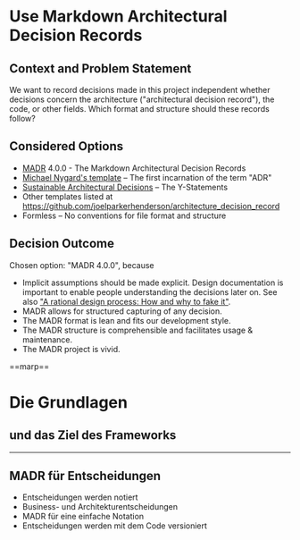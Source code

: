 # Use Markdown Architectural Decision Records

## Context and Problem Statement

We want to record decisions made in this project independent whether decisions concern the architecture ("architectural decision record"), the code, or other fields. Which format and structure should these records follow?

## Considered Options

* [MADR](https://adr.github.io/madr/) 4.0.0 - The Markdown Architectural Decision Records
* [Michael Nygard's template](http://thinkrelevance.com/blog/2011/11/15/documenting-architecture-decisions) – The first incarnation of the term "ADR"
* [Sustainable Architectural Decisions](https://www.infoq.com/articles/sustainable-architectural-design-decisions) – The Y-Statements
* Other templates listed at <https://github.com/joelparkerhenderson/architecture_decision_record>
* Formless – No conventions for file format and structure

## Decision Outcome

Chosen option: "MADR 4.0.0", because

* Implicit assumptions should be made explicit.
  Design documentation is important to enable people understanding the decisions later on.
  See also ["A rational design process: How and why to fake it"](https://doi.org/10.1109/TSE.1986.6312940).
* MADR allows for structured capturing of any decision.
* The MADR format is lean and fits our development style.
* The MADR structure is comprehensible and facilitates usage & maintenance.
* The MADR project is vivid.

==marp==
# Die Grundlagen

## und das Ziel des Frameworks

---
## MADR für Entscheidungen

- Entscheidungen werden notiert
- Business- und Architekturentscheidungen
- MADR für eine einfache Notation
- Entscheidungen werden mit dem Code versioniert
